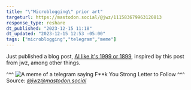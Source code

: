 ```yaml
---
title: "\"Microblogging\" prior art"
targeturl: https://mastodon.social/@jwz/111583679963120813
response_type: reshare
dt_published: "2023-12-15 11:18"
dt_updated: "2023-12-15 12:53 -05:00"
tags: ["microblogging","telegram","meme"]
---
```


Just published a blog post, [AI like it's 1999 or 1899](/posts/ai-1999-1899), inspired by this post from jwz, among other things.

^^^
![A meme of a telegram saying F**k You Strong Letter to Follow](https://files.mastodon.social/media_attachments/files/111/583/682/973/573/497/original/1d93c25bbdc52784.png)
^^^ Source: *[@jwz@mastodon.social](https://mastodon.social/@jwz)*
